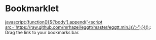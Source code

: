 # Bookmarklet
[javascript:(function(){$('body').append('<script src=\'https://raw.github.com/mrhazel/eggtt/master/eggtt.min.js\'></script>');})();](EggTT): Drag the link to your bookmarks bar.